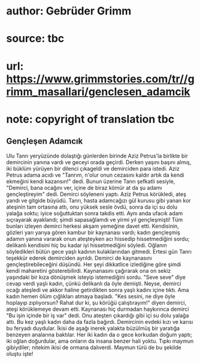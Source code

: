 # author: Gebrüder Grimm
# source: tbc
# url: https://www.grimmstories.com/tr//grimm_masallari/genclesen_adamcik
# note: copyright of translation tbc

## Gençleşen Adamcık 

Ulu Tanrı yeryüzünde dolaştığı günlerden birinde Aziz Petrus'la
birlikte bir demircinin yanına vardı ve geceyi orada geçirdi. Derken
yaşını başını almış, iki büklüm yürüyen bir dilenci çıkageldi ve
demirciden para istedi.
Aziz Petrus adama acıdı ve "Tanrım, n'olur onun cezasını kaldır artık
da kendi ekmeğini kendi kazansın!" dedi.
Bunun üzerine Tanrı şefkatli sesiyle, "Demirci, bana ocağını ver, içine
de biraz kömür at da şu adamı gençleştireyim" dedi.
Demirci söyleneni yaptı. Aziz Petrus körükledi, ateş yandı ve gitgide
büyüdü. Tanrı, hasta adamcağızı gül kurusu gibi yanan kor ateşinin tam
ortasına attı, onu yüksek sesle övdü, sonra da içi su dolu yalağa soktu;
iyice soğuttuktan sonra takdis etti. Aynı anda ufacık adam sıçrayarak
ayaklandı; şimdi sapasağlamdı ve yirmi yıl gençleşmişti!
Tüm bunları izleyen demirci herkesi akşam yemeğine davet etti.
Kendisinin, gözleri yarı yarıya gören kambur bir kaynanası vardı; kadın
gençleşmiş adamın yanına vararak onun ateşteyken acı hissedip
hissetmediğini sordu; delikanlı kendisini hiç bu kadar iyi
hissetmediğini söyledi.
Oğlanın söyledikleri bütün gece yaşlı kadının kulaklarından gitmedi.
Ertesi gün Tanrı teşekkür ederek demirciden ayrıldı. Demirci de
kaynanasını gençleştirebileceğini düşündü. Her şeyi dikkatlice
izlediğine göre şimdi kendi maharetini gösterebilirdi. Kaynanasını
çağırarak ona on sekiz yaşındaki bir kıza dönüşmek isteyip istemediğini
sordu. "Seve seve" diye cevap verdi yaşlı kadın, çünkü delikanlı da
öyle demişti.
Neyse, demirci ocağı ateşledi ve akkor haline getirdikten sonra yaşlı
kadını içine tıktı. Ama kadın hemen ölüm çığlıkları atmaya başladı.
"Kes sesini, ne diye öyle hoplayıp zıplıyorsun? Rahat dur ki, şu körüğü
çalıştırayım!" diyen demirci, ateşi körüklemeye devam etti. Kaynanası
hiç durmadan haykırınca demirci "Bu işin içinde bir iş var" dedi. Onu
ateşten çıkardığı gibi içi su dolu yalağa attı. Bu kez yaşlı kadın daha
da fazla bağırdı. Demircinin evdeki kızı ve karısı bu feryadı duydular.
İkisi de aşağı inerek yalakta büzülmüş bir yaratığa benzeyen analarına
baktılar.
Her iki kadın da o gece korkudan doğum yaptı; iki oğlan doğurdular, ama
onların da insana benzer hali yoktu. Tıpkı maymun gibiydiler; nitekim
ikisi de ormana dalıverdi. Maymun türü de bu şekilde oluştu işte!
